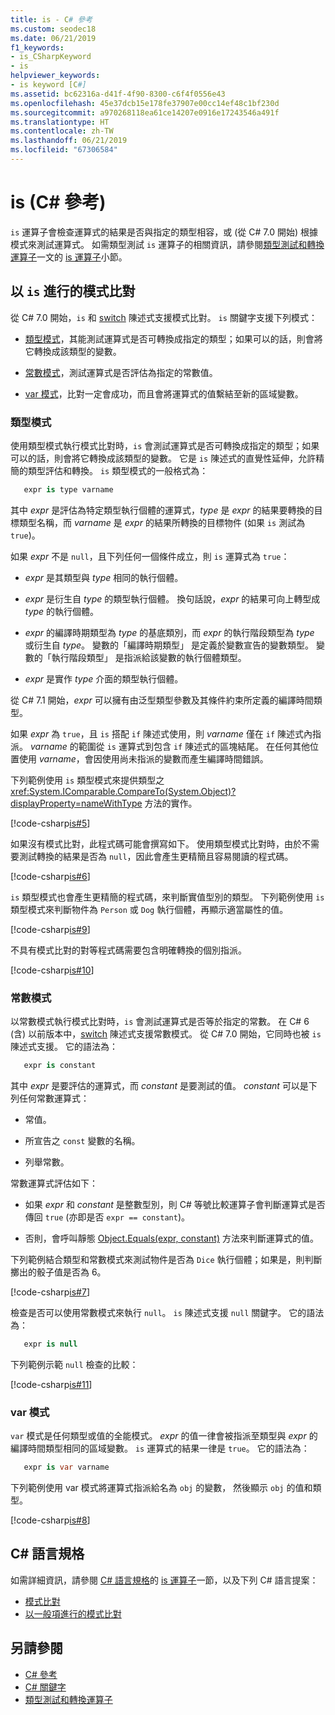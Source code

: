 ```yaml
---
title: is - C# 參考
ms.custom: seodec18
ms.date: 06/21/2019
f1_keywords:
- is_CSharpKeyword
- is
helpviewer_keywords:
- is keyword [C#]
ms.assetid: bc62316a-d41f-4f90-8300-c6f4f0556e43
ms.openlocfilehash: 45e37dcb15e178fe37907e00cc14ef48c1bf230d
ms.sourcegitcommit: a970268118ea61ce14207e0916e17243546a491f
ms.translationtype: HT
ms.contentlocale: zh-TW
ms.lasthandoff: 06/21/2019
ms.locfileid: "67306584"
---
```

# <a name="is-c-reference"></a>is (C# 參考)

`is` 運算子會檢查運算式的結果是否與指定的類型相容，或 (從 C# 7.0 開始) 根據模式來測試運算式。 如需類型測試 `is` 運算子的相關資訊，請參閱[類型測試和轉換運算子](../operators/type-testing-and-conversion-operators.md)一文的 [is 運算子](../operators/type-testing-and-conversion-operators.md#is-operator)小節。

## <a name="pattern-matching-with-is"></a>以 `is` 進行的模式比對

從 C# 7.0 開始，`is` 和 [switch](switch.md) 陳述式支援模式比對。 `is` 關鍵字支援下列模式：

- [類型模式](#type-pattern)，其能測試運算式是否可轉換成指定的類型；如果可以的話，則會將它轉換成該類型的變數。

- [常數模式](#constant-pattern)，測試運算式是否評估為指定的常數值。

- [var 模式](#var-pattern)，比對一定會成功，而且會將運算式的值繫結至新的區域變數。

### <a name="type-pattern"></a>類型模式

使用類型模式執行模式比對時，`is` 會測試運算式是否可轉換成指定的類型；如果可以的話，則會將它轉換成該類型的變數。 它是 `is` 陳述式的直覺性延伸，允許精簡的類型評估和轉換。 `is` 類型模式的一般格式為：

```csharp
   expr is type varname
```

其中 *expr* 是評估為特定類型執行個體的運算式，*type* 是 *expr* 的結果要轉換的目標類型名稱，而 *varname* 是 *expr* 的結果所轉換的目標物件 (如果 `is` 測試為 `true`)。 

如果 *expr* 不是 `null`，且下列任何一個條件成立，則 `is` 運算式為 `true`：

- *expr* 是其類型與 *type* 相同的執行個體。

- *expr* 是衍生自 *type* 的類型執行個體。 換句話說，*expr* 的結果可向上轉型成 *type* 的執行個體。

- *expr* 的編譯時期類型為 *type* 的基底類別，而 *expr* 的執行階段類型為 *type* 或衍生自 *type*。 變數的「編譯時期類型」  是定義於變數宣告的變數類型。 變數的「執行階段類型」  是指派給該變數的執行個體類型。

- *expr* 是實作 *type* 介面的類型執行個體。

從 C# 7.1 開始，*expr* 可以擁有由泛型類型參數及其條件約束所定義的編譯時間類型。

如果 *expr* 為 `true`，且 `is` 搭配 `if` 陳述式使用，則 *varname* 僅在 `if` 陳述式內指派。 *varname* 的範圍從 `is` 運算式到包含 `if` 陳述式的區塊結尾。 在任何其他位置使用 *varname*，會因使用尚未指派的變數而產生編譯時間錯誤。

下列範例使用 `is` 類型模式來提供類型之 <xref:System.IComparable.CompareTo(System.Object)?displayProperty=nameWithType> 方法的實作。

[!code-csharp[is#5](../../../../samples/snippets/csharp/language-reference/keywords/is/is-type-pattern5.cs#5)]

如果沒有模式比對，此程式碼可能會撰寫如下。 使用類型模式比對時，由於不需要測試轉換的結果是否為 `null`，因此會產生更精簡且容易閱讀的程式碼。  

[!code-csharp[is#6](../../../../samples/snippets/csharp/language-reference/keywords/is/is-type-pattern6.cs#6)]

`is` 類型模式也會產生更精簡的程式碼，來判斷實值型別的類型。 下列範例使用 `is` 類型模式來判斷物件為 `Person` 或 `Dog` 執行個體，再顯示適當屬性的值。

[!code-csharp[is#9](../../../../samples/snippets/csharp/language-reference/keywords/is/is-type-pattern9.cs#9)]

不具有模式比對的對等程式碼需要包含明確轉換的個別指派。

[!code-csharp[is#10](../../../../samples/snippets/csharp/language-reference/keywords/is/is-type-pattern10.cs#10)]

### <a name="constant-pattern"></a>常數模式

以常數模式執行模式比對時，`is` 會測試運算式是否等於指定的常數。 在 C# 6 (含) 以前版本中，[switch](switch.md) 陳述式支援常數模式。 從 C# 7.0 開始，它同時也被 `is` 陳述式支援。 它的語法為：

```csharp
   expr is constant
```

其中 *expr* 是要評估的運算式，而 *constant* 是要測試的值。 *constant* 可以是下列任何常數運算式：

- 常值。

- 所宣告之 `const` 變數的名稱。

- 列舉常數。

常數運算式評估如下：

- 如果 *expr* 和 *constant* 是整數型別，則 C# 等號比較運算子會判斷運算式是否傳回 `true` (亦即是否 `expr == constant`)。

- 否則，會呼叫靜態 [Object.Equals(expr, constant)](xref:System.Object.Equals(System.Object,System.Object)) 方法來判斷運算式的值。  

下列範例結合類型和常數模式來測試物件是否為 `Dice` 執行個體；如果是，則判斷擲出的骰子值是否為 6。

[!code-csharp[is#7](../../../../samples/snippets/csharp/language-reference/keywords/is/is-const-pattern7.cs#7)]

檢查是否可以使用常數模式來執行 `null`。 `is` 陳述式支援 `null` 關鍵字。 它的語法為：

```csharp
   expr is null
```

下列範例示範 `null` 檢查的比較：

[!code-csharp[is#11](../../../../samples/snippets/csharp/language-reference/keywords/is/is-const-pattern11.cs#11)]

### <a name="var-pattern"></a>var 模式

`var` 模式是任何類型或值的全能模式。 *expr* 的值一律會被指派至類型與 *expr* 的編譯時間類型相同的區域變數。 `is` 運算式的結果一律是 `true`。 它的語法為：

```csharp
   expr is var varname
```

下列範例使用 var 模式將運算式指派給名為 `obj` 的變數， 然後顯示 `obj` 的值和類型。

[!code-csharp[is#8](../../../../samples/snippets/csharp/language-reference/keywords/is/is-var-pattern8.cs#8)]

## <a name="c-language-specification"></a>C# 語言規格
  
如需詳細資訊，請參閱 [C# 語言規格](~/_csharplang/spec/introduction.md)的 [is 運算子](~/_csharplang/spec/expressions.md#the-is-operator)一節，以及下列 C# 語言提案：

- [模式比對](~/_csharplang/proposals/csharp-7.0/pattern-matching.md)
- [以一般項進行的模式比對](~/_csharplang/proposals/csharp-7.1/generics-pattern-match.md)
  
## <a name="see-also"></a>另請參閱

- [C# 參考](../index.md)
- [C# 關鍵字](index.md)
- [類型測試和轉換運算子](../operators/type-testing-and-conversion-operators.md)
